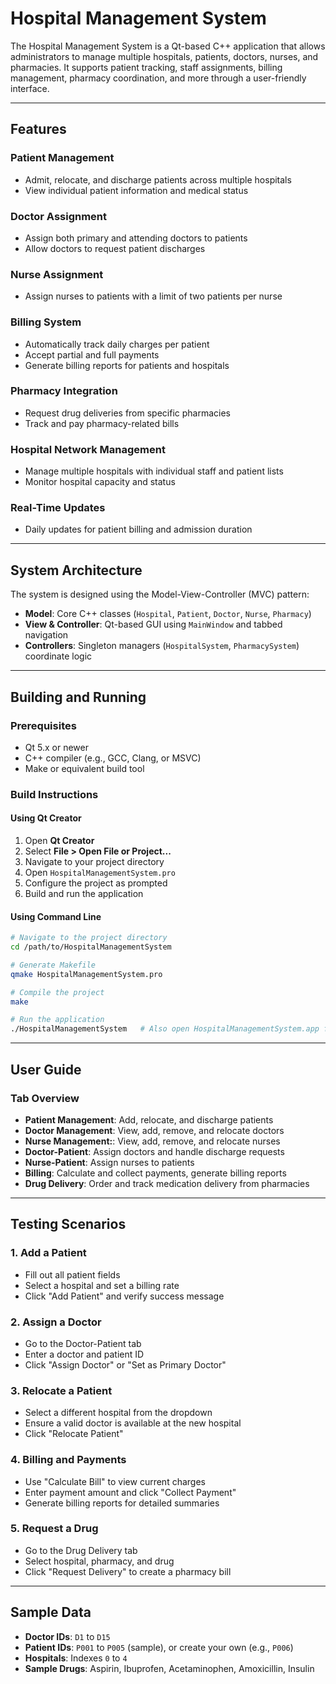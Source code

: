 # Hospital Management System

The Hospital Management System is a Qt-based C++ application that allows administrators to manage multiple hospitals, patients, doctors, nurses, and pharmacies. It supports patient tracking, staff assignments, billing management, pharmacy coordination, and more through a user-friendly interface.

---

## Features

### Patient Management
- Admit, relocate, and discharge patients across multiple hospitals
- View individual patient information and medical status

### Doctor Assignment
- Assign both primary and attending doctors to patients
- Allow doctors to request patient discharges

### Nurse Assignment
- Assign nurses to patients with a limit of two patients per nurse

### Billing System
- Automatically track daily charges per patient
- Accept partial and full payments
- Generate billing reports for patients and hospitals

### Pharmacy Integration
- Request drug deliveries from specific pharmacies
- Track and pay pharmacy-related bills

### Hospital Network Management
- Manage multiple hospitals with individual staff and patient lists
- Monitor hospital capacity and status

### Real-Time Updates
- Daily updates for patient billing and admission duration

---

## System Architecture

The system is designed using the Model-View-Controller (MVC) pattern:

- **Model**: Core C++ classes (`Hospital`, `Patient`, `Doctor`, `Nurse`, `Pharmacy`)
- **View & Controller**: Qt-based GUI using `MainWindow` and tabbed navigation
- **Controllers**: Singleton managers (`HospitalSystem`, `PharmacySystem`) coordinate logic

---

## Building and Running

### Prerequisites
- Qt 5.x or newer
- C++ compiler (e.g., GCC, Clang, or MSVC)
- Make or equivalent build tool

### Build Instructions

#### Using Qt Creator
1. Open **Qt Creator**
2. Select **File > Open File or Project...**
3. Navigate to your project directory
4. Open `HospitalManagementSystem.pro`
5. Configure the project as prompted
6. Build and run the application

#### Using Command Line
```bash
# Navigate to the project directory
cd /path/to/HospitalManagementSystem

# Generate Makefile
qmake HospitalManagementSystem.pro

# Compile the project
make

# Run the application
./HospitalManagementSystem   # Also open HospitalManagementSystem.app for Mac Or 'HospitalManagementSystem.exe' on Windows
```

---

## User Guide

### Tab Overview
- **Patient Management**: Add, relocate, and discharge patients
- **Doctor Management**: View, add, remove, and relocate doctors
- **Nurse Management:**: View, add, remove, and relocate nurses
- **Doctor-Patient**: Assign doctors and handle discharge requests
- **Nurse-Patient**: Assign nurses to patients
- **Billing**: Calculate and collect payments, generate billing reports
- **Drug Delivery**: Order and track medication delivery from pharmacies

---

## Testing Scenarios

### 1. Add a Patient
- Fill out all patient fields
- Select a hospital and set a billing rate
- Click "Add Patient" and verify success message

### 2. Assign a Doctor
- Go to the Doctor-Patient tab
- Enter a doctor and patient ID
- Click "Assign Doctor" or "Set as Primary Doctor"

### 3. Relocate a Patient
- Select a different hospital from the dropdown
- Ensure a valid doctor is available at the new hospital
- Click "Relocate Patient"

### 4. Billing and Payments
- Use "Calculate Bill" to view current charges
- Enter payment amount and click "Collect Payment"
- Generate billing reports for detailed summaries

### 5. Request a Drug
- Go to the Drug Delivery tab
- Select hospital, pharmacy, and drug
- Click "Request Delivery" to create a pharmacy bill

---

## Sample Data

- **Doctor IDs**: `D1` to `D15`
- **Patient IDs**: `P001` to `P005` (sample), or create your own (e.g., `P006`)
- **Hospitals**: Indexes `0` to `4`
- **Sample Drugs**: Aspirin, Ibuprofen, Acetaminophen, Amoxicillin, Insulin
